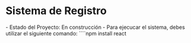<h1>Sistema de Registro</h1>
- Estado del Proyecto: En construcción
- Para ejecucar el sistema, debes utilizar el siguiente  comando:
````npm install react
